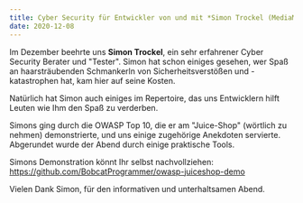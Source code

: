 ```yaml
---
title: Cyber Security für Entwickler von und mit *Simon Trockel (MediaMarktSaturn Technology)*
date: 2020-12-08
---
```


Im Dezember beehrte uns **Simon Trockel**, ein sehr erfahrener Cyber Security Berater und "Tester".
Simon hat schon einiges gesehen, wer Spaß an haarsträubenden Schmankerln von Sicherheitsverstößen und -katastrophen hat, kam hier auf seine Kosten.

Natürlich hat Simon auch einiges im Repertoire, das uns Entwicklern hilft Leuten wie Ihm den Spaß zu verderben.

Simons ging durch die OWASP Top 10, die er am "Juice-Shop" (wörtlich zu nehmen) demonstrierte, und uns einige zugehörige Anekdoten servierte.
Abgerundet wurde der Abend durch einige praktische Tools.

Simons Demonstration könnt Ihr selbst nachvollziehen: https://github.com/BobcatProgrammer/owasp-juiceshop-demo

Vielen Dank Simon, für den informativen und unterhaltsamen Abend.
